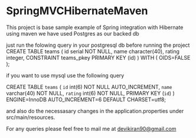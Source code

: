 SpringMVCHibernateMaven
=======================
This project is base sample example of Spring integration with Hibernate using maven
we have used Postgres as our backed db

just run the folowing query in your postgresql db before running the project
CREATE TABLE teams
(
  id serial NOT NULL,
  name character(40),
  rating integer,
  CONSTRAINT teams_pkey PRIMARY KEY (id)
)
WITH (
  OIDS=FALSE
);

if you want to use mysql use the following query 

CREATE TABLE `teams` (
  `id` int(6) NOT NULL AUTO_INCREMENT,
  `name` varchar(40) NOT NULL,
  `rating` int(6) NOT NULL,
  PRIMARY KEY (`id`)
) ENGINE=InnoDB AUTO_INCREMENT=6 DEFAULT CHARSET=utf8;

and also do the necessasary changes in the  application.properties under src/main/resources.

For any queries please feel free to mail me at devikiran90@gmail.com
